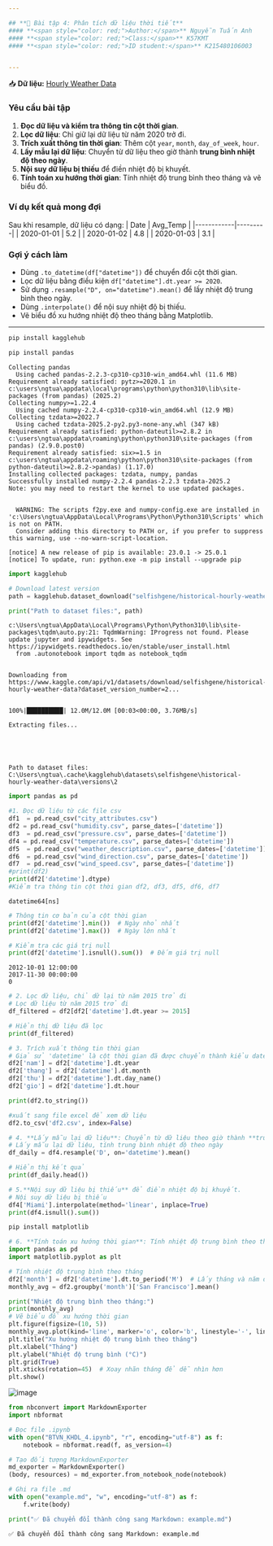 ```yaml
---

## **📝 Bài tập 4: Phân tích dữ liệu thời tiết**
#### **<span style="color: red;">Author:</span>** Nguyễn Tuấn Anh  
#### **<span style="color: red;">Class:</span>** K57KMT  
#### **<span style="color: red;">ID student:</span>** K215480106003  


---
```


📥 **Dữ liệu:** [Hourly Weather Data](https://www.kaggle.com/datasets/selfishgene/historical-hourly-weather-data)

### **Yêu cầu bài tập**
1. **Đọc dữ liệu và kiểm tra thông tin cột thời gian**.
2. **Lọc dữ liệu**: Chỉ giữ lại dữ liệu từ năm 2020 trở đi.
3. **Trích xuất thông tin thời gian**: Thêm cột `year`, `month`, `day_of_week`, `hour`.
4. **Lấy mẫu lại dữ liệu**: Chuyển từ dữ liệu theo giờ thành **trung bình nhiệt độ theo ngày**.
5. **Nội suy dữ liệu bị thiếu** để điền nhiệt độ bị khuyết.
6. **Tính toán xu hướng thời gian**: Tính nhiệt độ trung bình theo tháng và vẽ biểu đồ.

### **Ví dụ kết quả mong đợi**
Sau khi resample, dữ liệu có dạng:
| Date       | Avg_Temp |
|------------|---------|
| 2020-01-01 | 5.2     |
| 2020-01-02 | 4.8     |
| 2020-01-03 | 3.1     |

### **Gợi ý cách làm**
- Dùng `.to_datetime(df["datetime"])` để chuyển đổi cột thời gian.
- Lọc dữ liệu bằng điều kiện `df["datetime"].dt.year >= 2020`.
- Sử dụng `.resample("D", on="datetime").mean()` để lấy nhiệt độ trung bình theo ngày.
- Dùng `.interpolate()` để nội suy nhiệt độ bị thiếu.
- Vẽ biểu đồ xu hướng nhiệt độ theo tháng bằng Matplotlib.

---
```python
pip install kagglehub
```


```python
pip install pandas
```

    Collecting pandas
      Using cached pandas-2.2.3-cp310-cp310-win_amd64.whl (11.6 MB)
    Requirement already satisfied: pytz>=2020.1 in c:\users\ngtua\appdata\local\programs\python\python310\lib\site-packages (from pandas) (2025.2)
    Collecting numpy>=1.22.4
      Using cached numpy-2.2.4-cp310-cp310-win_amd64.whl (12.9 MB)
    Collecting tzdata>=2022.7
      Using cached tzdata-2025.2-py2.py3-none-any.whl (347 kB)
    Requirement already satisfied: python-dateutil>=2.8.2 in c:\users\ngtua\appdata\roaming\python\python310\site-packages (from pandas) (2.9.0.post0)
    Requirement already satisfied: six>=1.5 in c:\users\ngtua\appdata\roaming\python\python310\site-packages (from python-dateutil>=2.8.2->pandas) (1.17.0)
    Installing collected packages: tzdata, numpy, pandas
    Successfully installed numpy-2.2.4 pandas-2.2.3 tzdata-2025.2
    Note: you may need to restart the kernel to use updated packages.
    

      WARNING: The scripts f2py.exe and numpy-config.exe are installed in 'c:\Users\ngtua\AppData\Local\Programs\Python\Python310\Scripts' which is not on PATH.
      Consider adding this directory to PATH or, if you prefer to suppress this warning, use --no-warn-script-location.
    
    [notice] A new release of pip is available: 23.0.1 -> 25.0.1
    [notice] To update, run: python.exe -m pip install --upgrade pip
    


```python
import kagglehub

# Download latest version
path = kagglehub.dataset_download("selfishgene/historical-hourly-weather-data")

print("Path to dataset files:", path)
```

    c:\Users\ngtua\AppData\Local\Programs\Python\Python310\lib\site-packages\tqdm\auto.py:21: TqdmWarning: IProgress not found. Please update jupyter and ipywidgets. See https://ipywidgets.readthedocs.io/en/stable/user_install.html
      from .autonotebook import tqdm as notebook_tqdm
    

    Downloading from https://www.kaggle.com/api/v1/datasets/download/selfishgene/historical-hourly-weather-data?dataset_version_number=2...
    

    100%|██████████| 12.0M/12.0M [00:03<00:00, 3.76MB/s]

    Extracting files...
    

    
    

    Path to dataset files: C:\Users\ngtua\.cache\kagglehub\datasets\selfishgene\historical-hourly-weather-data\versions\2
    


```python
import pandas as pd

#1. Đọc dữ liệu từ các file csv
df1  = pd.read_csv("city_attributes.csv")
df2 = pd.read_csv("humidity.csv", parse_dates=['datetime'])
df3  = pd.read_csv("pressure.csv", parse_dates=['datetime'])
df4 = pd.read_csv("temperature.csv", parse_dates=['datetime'])
df5  = pd.read_csv("weather_description.csv", parse_dates=['datetime'])
df6  = pd.read_csv("wind_direction.csv", parse_dates=['datetime'])
df7  = pd.read_csv("wind_speed.csv", parse_dates=['datetime'])
#print(df2)
print(df2['datetime'].dtype)
#Kiểm tra thông tin cột thời gian df2, df3, df5, df6, df7 


```

    datetime64[ns]
    


```python
# Thông tin cơ bản của cột thời gian
print(df2['datetime'].min())  # Ngày nhỏ nhất
print(df2['datetime'].max())  # Ngày lớn nhất

# Kiểm tra các giá trị null
print(df2['datetime'].isnull().sum())  # Đếm giá trị null
```

    2012-10-01 12:00:00
    2017-11-30 00:00:00
    0
    


```python
# 2. Lọc dữ liệu, chỉ dữ lại từ năm 2015 trở đi
# Lọc dữ liệu từ năm 2015 trở đi
df_filtered = df2[df2['datetime'].dt.year >= 2015]

# Hiển thị dữ liệu đã lọc
print(df_filtered)

```


```python
# 3. Trích xuất thông tin thời gian
# Giả sử 'datetime' là cột thời gian đã được chuyển thành kiểu datetime
df2['nam'] = df2['datetime'].dt.year
df2['thang'] = df2['datetime'].dt.month
df2['thu'] = df2['datetime'].dt.day_name()  
df2['gio'] = df2['datetime'].dt.hour

print(df2.to_string())


```


```python
#xuất sang file excel để xem dữ liệu
df2.to_csv('df2.csv', index=False)

```


```python
# 4. **Lấy mẫu lại dữ liệu**: Chuyển từ dữ liệu theo giờ thành **trung bình nhiệt độ theo ngày**.
# Lấy mẫu lại dữ liệu, tính trung bình nhiệt độ theo ngày
df_daily = df4.resample('D', on='datetime').mean()

# Hiển thị kết quả
print(df_daily.head())

```


```python
# 5.**Nội suy dữ liệu bị thiếu** để điền nhiệt độ bị khuyết.
# Nội suy dữ liệu bị thiếu
df4['Miami'].interpolate(method='linear', inplace=True)
print(df4.isnull().sum())
```


```python
pip install matplotlib

```


```python
# 6. **Tính toán xu hướng thời gian**: Tính nhiệt độ trung bình theo tháng và vẽ biểu đồ.
import pandas as pd
import matplotlib.pyplot as plt

# Tính nhiệt độ trung bình theo tháng
df2['month'] = df2['datetime'].dt.to_period('M')  # Lấy tháng và năm dạng Period
monthly_avg = df2.groupby('month')['San Francisco'].mean()

print("Nhiệt độ trung bình theo tháng:")
print(monthly_avg)
# Vẽ biểu đồ xu hướng thời gian
plt.figure(figsize=(10, 5))
monthly_avg.plot(kind='line', marker='o', color='b', linestyle='-', linewidth=2, markersize=6)
plt.title("Xu hướng nhiệt độ trung bình theo tháng")
plt.xlabel("Tháng")
plt.ylabel("Nhiệt độ trung bình (°C)")
plt.grid(True)
plt.xticks(rotation=45)  # Xoay nhãn tháng để dễ nhìn hơn
plt.show()

```
![image](https://github.com/user-attachments/assets/6adb2509-b007-47b1-922a-02caff2700e2)


```python
from nbconvert import MarkdownExporter
import nbformat

# Đọc file .ipynb
with open("BTVN_KHDL_4.ipynb", "r", encoding="utf-8") as f:
    notebook = nbformat.read(f, as_version=4)

# Tạo đối tượng MarkdownExporter
md_exporter = MarkdownExporter()
(body, resources) = md_exporter.from_notebook_node(notebook)

# Ghi ra file .md
with open("example.md", "w", encoding="utf-8") as f:
    f.write(body)

print("✅ Đã chuyển đổi thành công sang Markdown: example.md")

```

    ✅ Đã chuyển đổi thành công sang Markdown: example.md
    
